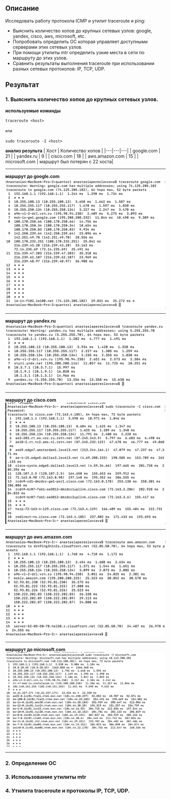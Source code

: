 ## Описание

Исследовать работу протокола ICMP и утилит traceroute и ping:
- Выяснить количество хопов до крупных сетевых узлов: google, yandex, cisco, aws, microsoft, etc.
- Попробовать определить ОС которая управляет доступными серверами этих сетевых узлов.
- При помощи утилиты mtr определить узкие места в сети по маршруту до этих узлов.
- Сравнить результаты выполнения traceroute при использовании разных сетевых протоколов: IP, TCP, UDP.

## Результат

### 1. Выяснить количество хопов до крупных сетевых узлов.

**используемые команды**
```
traceroute <host>

или

sudo traceroute -I <host>

```

**анализ результа**
| Хост | Количество хопов |
|---|---|---|
| google.com | 21 |
| yandex.ru | 9 |
| cisco.com | 18 |
| aws.amazon.com | 15 |
| microsoft.com | маршрут был потерян с 22 хоста|

---

**маршрут до google.com**
![](https://github.com/NastyaP1/quantori-devops-school/blob/master/Network/hw4/resources/NWpicture1.png)

---

**маршрут до yandex.ru**
![](https://github.com/NastyaP1/quantori-devops-school/blob/master/Network/hw4/resources/NWpicture2.png)

---

**маршрут до cisco.com**
![](https://github.com/NastyaP1/quantori-devops-school/blob/master/Network/hw4/resources/NWpicture3.png)

---

**маршрут до aws.amazon.com**
![](https://github.com/NastyaP1/quantori-devops-school/blob/master/Network/hw4/resources/NWpicture4.png)

---

**маршрут до microsoft.com**
![](https://github.com/NastyaP1/quantori-devops-school/blob/master/Network/hw4/resources/NWpicture5.png)

---

### 2. Определение ОС

### 3. Использование утилиты mtr

### 4. Утилита traceroute и протоколы IP, TCP, UDP.

